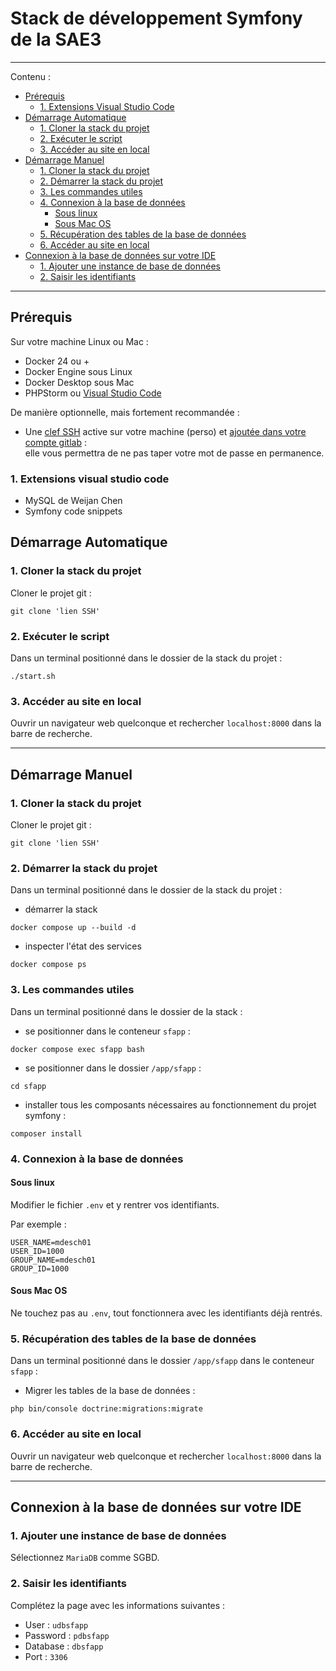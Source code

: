 # Stack de développement Symfony de la SAE3

--- 
Contenu :
- [Prérequis](#prérequis)
  - [1. Extensions Visual Studio Code](#1-extensions-visual-studio-code)
- [Démarrage Automatique](#démarrage-automatique)
  - [1. Cloner la stack du projet](#1-cloner-la-stack-du-projet)
  - [2. Exécuter le script](#2-exécuter-le-script)
  - [3. Accéder au site en local](#3-accéder-au-site-en-local)
- [Démarrage Manuel](#démarrage-manuel)
  - [1. Cloner la stack du projet](#1-cloner-la-stack-du-projet)
  - [2. Démarrer la stack du projet](#2-démarrer-la-stack-du-projet)
  - [3. Les commandes utiles](#3-les-commandes-utiles)
  - [4. Connexion à la base de données](#4-connexion-à-la-base-de-données)
    - [Sous linux](#sous-linux)
    - [Sous Mac OS](#sous-mac-os)
  - [5. Récupération des tables de la base de données](#5-récupération-des-tables-de-la-base-de-données)
  - [6. Accéder au site en local](#6-accéder-au-site-en-local)
- [Connexion à la base de données sur votre IDE](#connexion-à-la-base-de-données-sur-votre-ide)
  - [1. Ajouter une instance de base de données](#1-ajouter-une-instance-de-base-de-données)
  - [2. Saisir les identifiants](#2-saisir-les-identifiants)

--- 

## Prérequis

Sur votre machine Linux ou Mac :

- Docker 24 ou +
- Docker Engine sous Linux
- Docker Desktop sous Mac
- PHPStorm ou [Visual Studio Code](#extensions-visual-studio-code)

De manière optionnelle, mais fortement recommandée :

- Une [clef SSH](https://forge.iut-larochelle.fr/help/ssh/index#generate-an-ssh-key-pair) active sur votre machine
  (perso) et [ajoutée dans votre compte gitlab](https://forge.iut-larochelle.fr/help/ssh/index#add-an-ssh-key-to-your-gitlab-account) :  
  elle vous permettra de ne pas taper votre mot de passe en permanence.

### 1. Extensions visual studio code
- MySQL de Weijan Chen
- Symfony code snippets

## Démarrage Automatique

### 1. Cloner la stack du projet

Cloner le projet git :
```
git clone 'lien SSH'
```

### 2. Exécuter le script

Dans un terminal positionné dans le dossier de la stack du projet :
```
./start.sh
```

### 3. Accéder au site en local

Ouvrir un navigateur web quelconque et rechercher `localhost:8000` dans la barre de recherche.

---

## Démarrage Manuel

### 1. Cloner la stack du projet

Cloner le projet git :
```
git clone 'lien SSH'
```

### 2. Démarrer la stack du projet

Dans un terminal positionné dans le dossier de la stack du projet :

- démarrer la stack
```
docker compose up --build -d
```

- inspecter l'état des services
```
docker compose ps
```

### 3. Les commandes utiles

Dans un terminal positionné dans le dossier de la stack :


- se positionner dans le conteneur `sfapp` :
```
docker compose exec sfapp bash
```

- se positionner dans le dossier `/app/sfapp` :
```
cd sfapp
```

- installer tous les composants nécessaires au fonctionnement du projet symfony :
```
composer install
```

### 4. Connexion à la base de données

#### Sous linux

Modifier le fichier `.env` et y rentrer vos identifiants.

Par exemple :
```
USER_NAME=mdesch01
USER_ID=1000
GROUP_NAME=mdesch01
GROUP_ID=1000
```


#### Sous Mac OS

Ne touchez pas au `.env`, tout fonctionnera avec les identifiants déjà rentrés.

### 5. Récupération des tables de la base de données

Dans un terminal positionné dans le dossier `/app/sfapp` dans le conteneur `sfapp` :

- Migrer les tables de la base de données :
```
php bin/console doctrine:migrations:migrate
```

### 6. Accéder au site en local

Ouvrir un navigateur web quelconque et rechercher `localhost:8000` dans la barre de recherche.

---

## Connexion à la base de données sur votre IDE

### 1. Ajouter une instance de base de données

Sélectionnez `MariaDB` comme SGBD.

### 2. Saisir les identifiants

Complétez la page avec les informations suivantes :
- User : `udbsfapp`
- Password : `pdbsfapp`
- Database : `dbsfapp`
- Port : `3306`